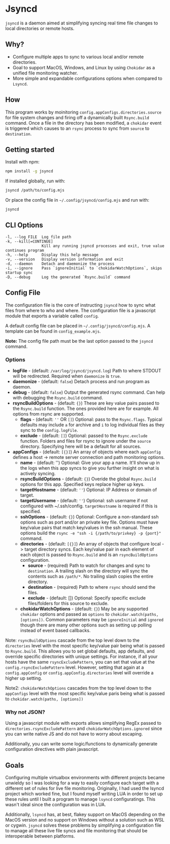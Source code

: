 # Jsyncd

`jsyncd` is a daemon aimed at simplifying syncing real time file changes to local directories or remote hosts.

## Why?

- Configure multiple apps to sync to various local and/or remote directories.
- Goal to support MacOS, Windows, and Linux by using `Chokidar` as a unified file monitoring watcher.
- More simple and expandable configurations options when compared to `Lsyncd`.

## How

This program works by moinitoring `config.appConfigs.directories.source` for file system changes and firing off a dynamically built `Rsync.build` command.
Once a file in the directory has been modified, a `chokidar` event is triggered which causes to an `rsync` process to sync from `source` to `destination`.

## Getting started

Install with npm:

```bash
npm install -g jsyncd
```

If installed globally, run with:

```bash
jsyncd /path/to/config.mjs
```

Or place the config file in `~/.config/jsyncd/config.mjs` and run with:

```bash
jsyncd
```

## CLI Options

```options
-l, --log FILE  Log file path
-k, --kill[=CONTINUE]
                Kill any running jsyncd processes and exit, true value continues program
-h, --help      Display this help message
-v, --version   Display version information and exit
-d, --daemon    Detach and daemonize the process
-i, --ignore    Pass `ignoreInitial` to `chokidarWatchOptions`, skips startup sync
-D, --debug     Log the generated `Rsync.build` command
```

## Config File

The configuration file is the core of instructing `jsyncd` how to sync what files from where to who and where. The configuration file is a javascript module that exports a variable called `config`.

A default config file can be placed in `~/.config/jsyncd/config.mjs`. A template can be found in `config_example.mjs`.

**Note:** The config file path must be the last option passed to the `jsyncd` command.

### Options

- **logFile** - (default: `/var/log/jsyncd/jsyncd.log`) Path to where STDOUT will be redirected. Required when `daemonize` is `true`.
- **daemonize** - (default: `false`) Detach process and run program as daemon.
- **debug** - (default: `false`) Output the generated rsync command. Can help with debugging the `Rsync.build` command.
- **rsyncBuildOptions** - (default: `{}`) These are key value pairs passed to the `Rsync.build` function. The ones provided here are for example. All options from rsync are supported.
  - **flags** - (default: `''` OR `[]`) Optional: pass to the `Rsync.flags`. Typical defaults may include `a` for archive and `i` to log individual files as they sync to the `config.logFile`.
  - **exclude** - (default: `[]`) Optional: passed to the `Rsync.exclude` function. Folders and files for rsync to ignore under the `source` directory. Specifying here will be a default for all sources.
- **appConfigs** - (default: `[{}]`) An array of objects where each `appConfig` defines a host -> remote server connection and path monitoring options.
  - **name** - (default: '') Optional: Give your app a name. It'll show up in the logs when this app syncs to give you further insight on what is actively syncing.
  - **rsyncBuildOptions** - (default: `{}`) Overide the global `Rsync.build` options for this app. Specified keys replace higher up keys.
  - **targetHostname** - (default: `''`) Optional: IP Address or domain of target.
  - **targetUsername** - (default: `''`) Optional: ssh username if not configured with ~/.ssh/config. `targetHostname` is required if this is specified.
  - **sshOptions** - (default: `{}`) Optional: Configure a non-standard ssh options such as port and/or an private key file. Options must have key/value pairs that match key/values in the ssh manual. These options build the `rsync -e "ssh -i {/path/to/privkey} -p {port}"` command.
  - **directories** - (default: `[{}]`) An array of objects that configure local -> target directory syncs. Each key/value pair in each element of each object is passed to `Rsync.build` and is an `rsyncBuildOptions` configuration.
    - **source** - (required) Path to watch for changes and sync to `destination`. A trailing slash on the directory will sync the contents such as `/path/*`. No trailing slash copies the entire directory.
    - **destination** - (required) Path to where `rsync` should send the files.
    - **exclude** - (default: []) Optional: Specify specific exclude files/folders for this source to exclude.
  - **chokidarWatchOptions** - (default: `{}`) May be any supported `chokidar` options and passed as `options` to `chokidar.watch(paths, [options])`. Common parameters may be `ignoreInitial` and `ignored` though there are many other options such as setting up polling instead of event based callbacks.

Note: `rsyncBuildOptions` cascade from the top level down to the `directories` level with the most specific key/value pair being what is passed to `Rsync.build`. This allows you to set global defaults, app defaults, and override specific directories with unique settings. For instance, if all your hosts have the same `rsyncExcludePattern`, you can set that value at the `config.rsyncExcludePattern` level. However, setting that again at a `config.appConfig` or `config.appConfig.directories` level will override a higher up setting.

Note2: `chokidarWatchOptions` cascades from the top level down to the `appConfigs` level with the most specific key/value paris being what is passed to `chokidar.watch(paths, [options])`

### Why not JSON?

Using a javascript module with exports allows simplifying RegEx passed to `directories.rsyncExcludePattern` and `chokidarWatchOptions.ignored` since you can write native JS and do not have to worry about escaping.

Additionally, you can write some logic/functions to dynamically generate configuration directives with plain javascript.

## Goals

Configuring multiple virtualbox environments with different projects became unwieldy so I was looking for a way to easily configure each target with a different set of rules for live file monitoring.
Originally, I had used the lsyncd project which worked fine, but I found myself writing LUA in order to set up these rules until I built a program to manage `lsyncd` configuratings. This wasn't ideal since the configuration was in LUA.

Additionally, `lsyncd` has, at best, flakey support on MacOS depending on the MacOS version and no support on Windows without a solution such as WSL or cygwin. `jsyncd` solves these problems by simplifying a configuration file to manage all these live file syncs and file monitoring that should be interoperable between platforms.
